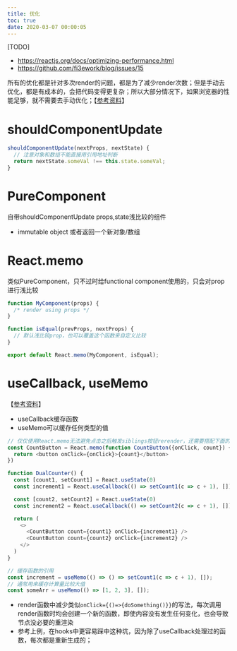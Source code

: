 ```yaml
---
title: 优化
toc: true
date: 2020-03-07 00:00:05
---
```


[TODO]
* https://reactjs.org/docs/optimizing-performance.html
* https://github.com/fi3ework/blog/issues/15


所有的优化都是针对多次render的问题，都是为了减少render次数；但是手动去优化，都是有成本的，会把代码变得更复杂；所以大部分情况下，如果浏览器的性能足够，就不需要去手动优化；【[参考资料](https://www.jianshu.com/p/c41bbbc20e65)】


# shouldComponentUpdate
```js
shouldComponentUpdate(nextProps, nextState) {
  // 注意对象和数组不能直接用引用地址判断
  return nextState.someVal !== this.state.someVal;
}
```

# PureComponent
自带shouldComponentUpdate props,state浅比较的组件
* immutable object 或者返回一个新对象/数组

# React.memo
类似PureComponent，只不过时给functional component使用的，只会对prop进行浅比较

```js
function MyComponent(props) {
  /* render using props */
}

function isEqual(prevProps, nextProps) {
  // 默认浅比较prop，也可以覆盖这个函数来自定义比较
}

export default React.memo(MyComponent, isEqual);
```


# useCallback, useMemo
【[参考资料](https://jancat.github.io/post/2019/translation-usememo-and-usecallback/)】
* useCallback缓存函数
* useMemo可以缓存任何类型的值
```js
// 仅仅使用React.memo无法避免点击之后触发siblings按钮rerender，还需要搭配下面的useCallback一起使用，避免每次都传入一个新的onClick函数给CountButton
const CountButton = React.memo(function CountButton({onClick, count}) {
  return <button onClick={onClick}>{count}</button>
})

function DualCounter() {
  const [count1, setCount1] = React.useState(0)
  const increment1 = React.useCallback(() => setCount1(c => c + 1), [])

  const [count2, setCount2] = React.useState(0)
  const increment2 = React.useCallback(() => setCount2(c => c + 1), [])

  return (
    <>
      <CountButton count={count1} onClick={increment1} />
      <CountButton count={count2} onClick={increment2} />
    </>
  )
}

// 缓存函数的引用
const increment = useMemo(() => () => setCount1(c => c + 1), []);
// 通常用来缓存计算量比较大值
const someArr = useMemo(() => [1, 2, 3], []);
```

* render函数中减少类似`onClick={()=>{doSomething()}}`的写法，每次调用render函数时均会创建一个新的函数，即使内容没有发生任何变化，也会导致节点没必要的重渲染
* 参考上例，在hooks中更容易踩中这种坑，因为除了useCallback处理过的函数，每次都是重新生成的；
